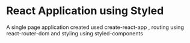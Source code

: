 # React Application using Styled 

A single page application created used create-react-app , routing using react-router-dom and styling using styled-components


